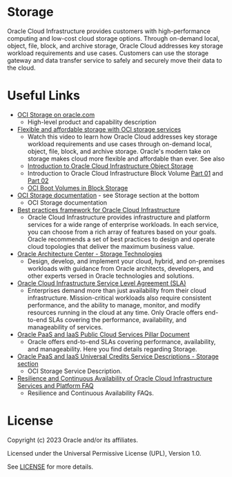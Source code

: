 # Storage

Oracle Cloud Infrastructure provides customers with high-performance computing and low-cost cloud storage options. Through on-demand local, object, file, block, and archive storage, Oracle Cloud addresses key storage workload requirements and use cases. Customers can use the storage gateway and data transfer service to safely and securely move their data to the cloud.

# Useful Links

- [OCI Storage on oracle.com](https://www.oracle.com/cloud/storage/)
  - High-level product and capability description
- [Flexible and affordable storage with OCI storage services](https://www.youtube.com/watch?v=egD81gqdQQc)
  - Watch this video to learn how Oracle Cloud addresses key storage workload requirements and use cases through on-demand local, object, file, block, and archive storage. Oracle's modern take on storage makes cloud more flexible and affordable than ever. See also
   - [Introduction to Oracle Cloud Infrastructure Object Storage](https://www.youtube.com/watch?v=IePCpBGza0k&list=PLKCk3OyNwIzuLkHKOnnFt9QwHu2cDqcoX&index=12)
   - Introduction to Oracle Cloud Infrastructure Block Volume [Part 01](https://www.youtube.com/watch?v=rNrBxdDC8vc&list=PLKCk3OyNwIzuLkHKOnnFt9QwHu2cDqcoX&index=16) and [Part 02](https://www.youtube.com/watch?v=ldZDySWv8sw&list=PLKCk3OyNwIzuLkHKOnnFt9QwHu2cDqcoX&index=17)
   - [OCI Boot Volumes in Block Storage](https://www.youtube.com/watch?v=HqpzcxaiK5A&list=PLKCk3OyNwIzuLkHKOnnFt9QwHu2cDqcoX&index=26)
- [OCI Storage documentation](https://docs.oracle.com/en-us/iaas/Content/home.htm) - see Storage section at the bottom
  - OCI Storage documentation
- [Best practices framework for Oracle Cloud Infrastructure](https://docs.oracle.com/en/solutions/oci-best-practices/index.html)
  - Oracle Cloud Infrastructure provides infrastructure and platform services for a wide range of enterprise workloads. In each service, you can choose from a rich array of features based on your goals. Oracle recommends a set of best practices to design and operate cloud topologies that deliver the maximum business value.
- [Oracle Architecture Center - Storage Technologies](https://docs.oracle.com/solutions/?q=&cType=reference-architectures&technologies=storage&sort=date-desc&lang=en)
  - Design, develop, and implement your cloud, hybrid, and on-premises workloads with guidance from Oracle architects, developers, and other experts versed in Oracle technologies and solutions.
- [Oracle Cloud Infrastructure Service Level Agreement (SLA)](https://www.oracle.com/cloud/sla/)
  - Enterprises demand more than just availability from their cloud infrastructure. Mission-critical workloads also require consistent performance, and the ability to manage, monitor, and modify resources running in the cloud at any time. Only Oracle offers end-to-end SLAs covering the performance, availability, and manageability of services.
- [Oracle PaaS and IaaS Public Cloud Services Pillar Document](https://www.oracle.com/assets/paas-iaas-pub-cld-srvs-pillar-4021422.pdf)
  - Oracle offers end-to-end SLAs covering performance, availability, and manageability. Here you find details regarding Storage.
- [Oracle PaaS and IaaS Universal Credits Service Descriptions - Storage section](https://www.oracle.com/us/corporate/contracts/paas-iaas-universal-credits-3940775.pdf)
  - OCI Storage Service Description.
- [Resilience and Continuous Availability of Oracle Cloud Infrastructure Services and Platform FAQ](https://www.oracle.com/cloud/iaas/faq.html)
  - Resilience and Continuous Availability FAQs.


# License

Copyright (c) 2023 Oracle and/or its affiliates.

Licensed under the Universal Permissive License (UPL), Version 1.0.

See [LICENSE](https://github.com/oracle-devrel/technology-engineering/blob/main/LICENSE) for more details.
